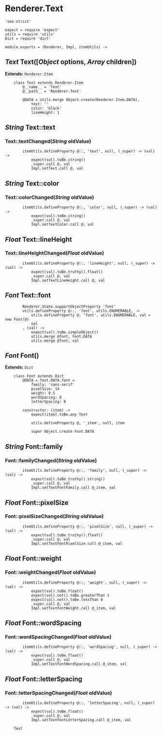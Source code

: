 Renderer.Text
=============

	'use strict'

	expect = require 'expect'
	utils = require 'utils'
	Dict = require 'dict'

	module.exports = (Renderer, Impl, itemUtils) ->

*Text* Text([*Object* options, *Array* children])
-------------------------------------------------

**Extends:** `Renderer.Item`

		class Text extends Renderer.Item
			@__name__ = 'Text'
			@__path__ = 'Renderer.Text'

			@DATA = utils.merge Object.create(Renderer.Item.DATA),
				text: ''
				color: 'black'
				lineHeight: 1

*String* Text::text
-------------------

### Text::textChanged(*String* oldValue)

			itemUtils.defineProperty @::, 'text', null, (_super) -> (val) ->
				expect(val).toBe.string()
				_super.call @, val
				Impl.setText.call @, val

*String* Text::color
--------------------

### Text::colorChanged(*String* oldValue)

			itemUtils.defineProperty @::, 'color', null, (_super) -> (val) ->
				expect(val).toBe.string()
				_super.call @, val
				Impl.setTextColor.call @, val

*Float* Text::lineHeight
------------------------

### Text::lineHeightChanged(*Float* oldValue)

			itemUtils.defineProperty @::, 'lineHeight', null, (_super) -> (val) ->
				expect(val).toBe.truthy().float()
				_super.call @, val
				Impl.setTextLineHeight.call @, val

*Font* Text::font
-----------------

			Renderer.State.supportObjectProperty 'font'
			utils.defineProperty @::, 'font', utils.ENUMERABLE, ->
				utils.defineProperty @, 'font', utils.ENUMERABLE, val = new Font(@)
				val
			, (val) ->
				expect(val).toBe.simpleObject()
				utils.merge @font, Font.DATA
				utils.merge @font, val

*Font* Font()
-------------

**Extends:** `Dict`

		class Font extends Dict
			@DATA = Text.DATA.font =
				family: 'sans-serif'
				pixelSize: 14
				weight: 0.5
				wordSpacing: 0
				letterSpacing: 0

			constructor: (item) ->
				expect(item).toBe.any Text

				utils.defineProperty @, '_item', null, item

				super Object.create Font.DATA

*String* Font::family
---------------------

### Font::familyChanged(*String* oldValue)

			itemUtils.defineProperty @::, 'family', null, (_super) -> (val) ->
				expect(val).toBe.truthy().string()
				_super.call @, val
				Impl.setTextFontFamily.call @_item, val

*Float* Font::pixelSize
-----------------------

### Font::pixelSizeChanged(*String* oldValue)

			itemUtils.defineProperty @::, 'pixelSize', null, (_super) -> (val) ->
				expect(val).toBe.truthy().float()
				_super.call @, val
				Impl.setTextFontPixelSize.call @_item, val

*Float* Font::weight
--------------------

### Font::weightChanged(*Float* oldValue)

			itemUtils.defineProperty @::, 'weight', null, (_super) -> (val) ->
				expect(val).toBe.float()
				expect(val).not().toBe.greaterThan 1
				expect(val).not().toBe.lessThan 0
				_super.call @, val
				Impl.setTextFontWeight.call @_item, val

*Float* Font::wordSpacing
-------------------------

### Font::wordSpacingChanged(*Float* oldValue)

			itemUtils.defineProperty @::, 'wordSpacing', null, (_super) -> (val) ->
				expect(val).toBe.float()
				_super.call @, val
				Impl.setTextFontWordSpacing.call @_item, val

*Float* Font::letterSpacing
---------------------------

### Font::letterSpacingChanged(*Float* oldValue)

			itemUtils.defineProperty @::, 'letterSpacing', null, (_super) -> (val) ->
				expect(val).toBe.float()
				_super.call @, val
				Impl.setTextFontLetterSpacing.call @_item, val

		Text